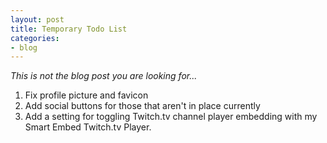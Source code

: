 ```yaml
---
layout: post
title: Temporary Todo List
categories:
- blog
---
```


*This is not the blog post you are looking for...*

  1. Fix profile picture and favicon
  2. Add social buttons for those that aren't in place currently
  3. Add a setting for toggling Twitch.tv channel player embedding with my Smart Embed Twitch.tv Player.
